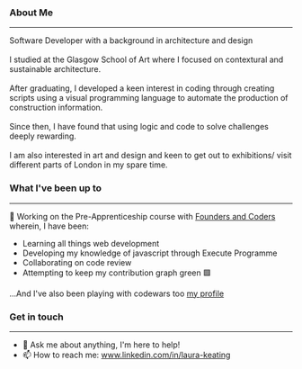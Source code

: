 ### About Me

---

Software Developer with a background in architecture and design
<br>
<br>
I studied at the Glasgow School of Art where I focused on contextural and sustainable architecture. 
<br>
<br>
After graduating, I developed a keen interest in coding through creating scripts using a visual programming language to automate the production of construction information.
<br>
<br>
Since then, I have found that using logic and code to solve challenges deeply rewarding. 
<br>
<br>
I am also interested in art and design and keen to get out to exhibitions/ visit different parts of London in my spare time. 
<br>

### What I've been up to
---

🔭 Working on the Pre-Apprenticeship course with [Founders and Coders](https://www.foundersandcoders.com/skills-bootcamp/) wherein, I have been:

- Learning all things web development 
- Developing my knowledge of javascript through Execute Programme
- Collaborating on code review
- Attempting to keep my contribution graph green 🟩 

...And I've also been playing with codewars too [my profile](https://www.codewars.com/users/LauraK0)


### Get in touch
---

- 💬 Ask me about anything, I'm here to help!
- 📫 How to reach me: www.linkedin.com/in/laura-keating

